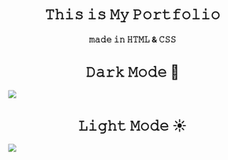 <h1 align="center">𝚃𝚑𝚒𝚜 𝚒𝚜 𝙼𝚢 𝙿𝚘𝚛𝚝𝚏𝚘𝚕𝚒𝚘</h1>
<h3 align="center">𝚖𝚊𝚍𝚎 𝚒𝚗 𝙷𝚃𝙼𝙻 & 𝙲𝚂𝚂 </h3>


<p align="center">
  <h1 align="center">𝙳𝚊𝚛𝚔 𝙼𝚘𝚍𝚎 🌙</h1>
<img src="./assets/myportfoliodarkmode.gif" />
</p>

<p align="center">
  <h1 align="center">𝙻𝚒𝚐𝚑𝚝 𝙼𝚘𝚍𝚎 ☀️</h1>
<img src="./assets/myportfoliolightmode.gif" />
</p>
